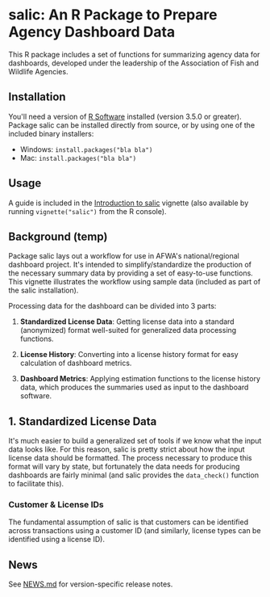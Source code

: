 # salic: An R Package to Prepare Agency Dashboard Data

This R package includes a set of functions for summarizing agency data for dashboards, developed under the leadership of the Association of Fish and Wildlife Agencies.

## Installation

You'll need a version of [R Software](https://www.r-project.org/) installed (version 3.5.0 or greater). Package salic can be installed directly from source, or by using one of the included binary installers:

- Windows: `install.packages("bla bla")`
- Mac: `install.packages("bla bla")`

## Usage

A guide is included in the [Introduction to salic](/vignettes/README.md) vignette (also available by running `vignette("salic")` from the R console).

## Background (temp)

Package salic lays out a workflow for use in AFWA's national/regional dashboard project. It's intended to simplify/standardize the production of the necessary summary data by providing a set of easy-to-use functions. This vignette illustrates the workflow using sample data (included as part of the salic installation).

Processing data for the dashboard can be divided into 3 parts:

1. **Standardized License Data**: Getting license data into a standard (anonymized) format well-suited for generalized data processing functions.

2. **License History**: Converting into a license history format for easy calculation of dashboard metrics.

3. **Dashboard Metrics**: Applying estimation functions to the license history data, which produces the summaries used as input to the dashboard software.

## 1. Standardized License Data

It's much easier to build a generalized set of tools if we know what the input data looks like. For this reason, salic is pretty strict about how the input license data should be formatted. The process necessary to produce this format will vary by state, but fortunately the data needs for producing dashboards are fairly minimal (and salic provides the `data_check()` function to facilitate this). 

### Customer & License IDs

The fundamental assumption of salic is that customers can be identified across transactions using a customer ID (and similarly, license types can be identified using a license ID). 

## News

See [NEWS.md](./NEWS.md) for version-specific release notes.